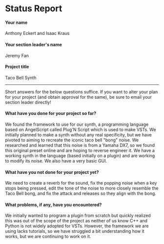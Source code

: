 # Status Report

#### Your name

Anthony Eckert and Isaac Kraus

#### Your section leader's name

Jeremy Fan

#### Project title

Taco Bell Synth

***

Short answers for the below questions suffice. If you want to alter your plan for your project (and obtain approval for the same), be sure to email your section leader directly!

#### What have you done for your project so far?

We found the framework to use for our synth, a programming language based on AngelScript called Plug'N Script which is used to make VSTs. 
We initially planned to make a synth without any real specificity, but we have pivoted to aiming to recreate the iconic taco bell "bong" noise. We researched and learned that this noise is from a Yamaha DX7, so we found this original preset online and are hoping to reverse engineer it. We have a working synth in the language (based initially on a plugin) and are working to modify its noise. We also have a very basic GUI. 

#### What have you not done for your project yet?

We need to create a reverb for the sound, fix the popping noise when a key stops being pressed, edit the tone of the noise to more closely resemble the Taco Bell bong, and fix the attack and releases so they align with the bong. 

#### What problems, if any, have you encountered?

We initially wanted to program a plugin from scratch but quickly realized this was out of the scope of the project as neither of us know C++ and Python is not widely adopted for VSTs. However, the framework we are using lacks tutorials, so we have struggled a bit understanding how it works, but we are continuing to work on it. 
